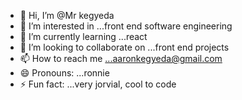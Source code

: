 - 👋 Hi, I’m @Mr kegyeda 
- 👀 I’m interested in ...front end software engineering
- 🌱 I’m currently learning ...react 
- 💞️ I’m looking to collaborate on ...front end projects
- 📫 How to reach me ...aaronkegyeda@gmail.com
- 😄 Pronouns: ...ronnie 
- ⚡ Fun fact: ...very jorvial, cool to code 

<!---
Kegyeda602/Kegyeda602 is a ✨ special ✨ repository because its `README.md` (this file) appears on your GitHub profile.
You can click the Preview link to take a look at your changes.
--->
